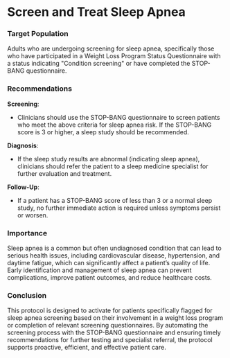 # Screen and Treat Sleep Apnea

### Target Population

Adults who are undergoing screening for sleep apnea, specifically those who have participated in a Weight Loss Program Status Questionnaire with a status indicating "Condition screening" or have completed the STOP-BANG questionnaire.

### Recommendations

**Screening**:

- Clinicians should use the STOP-BANG questionnaire to screen patients who meet the above criteria for sleep apnea risk. If the STOP-BANG score is 3 or higher, a sleep study should be recommended.

**Diagnosis**:

- If the sleep study results are abnormal (indicating sleep apnea), clinicians should refer the patient to a sleep medicine specialist for further evaluation and treatment.

**Follow-Up**:

- If a patient has a STOP-BANG score of less than 3 or a normal sleep study, no further immediate action is required unless symptoms persist or worsen.

### Importance

Sleep apnea is a common but often undiagnosed condition that can lead to serious health issues, including cardiovascular disease, hypertension, and daytime fatigue, which can significantly affect a patient’s quality of life. Early identification and management of sleep apnea can prevent complications, improve patient outcomes, and reduce healthcare costs.

### Conclusion

This protocol is designed to activate for patients specifically flagged for sleep apnea screening based on their involvement in a weight loss program or completion of relevant screening questionnaires. By automating the screening process with the STOP-BANG questionnaire and ensuring timely recommendations for further testing and specialist referral, the protocol supports proactive, efficient, and effective patient care.
